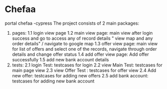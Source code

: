 # Chefaa
portal chefaa -cypress
The project consists of 2 main packages:
1. pages:
  1.1 login view page 
  1.2 main view page: main view after login success and go to access any of record details " view map and any order details" / navigate to google map
  1.3 offer view page: main view for list of offers and select one of the records, navigate through order details and change offer status
  1.4 add offer view page: Add offer successfully
  1.5 add new bank account details
2. tests:
  2.1 login Test: testcases for login
  2.2 view Main Test: testcases for main page view
  2.3 view Offer Test : testcases for offer view
  2.4 Add new offer: testcases for adding new offers
  2.5 add bank account: testcases for adding new bank account
  
